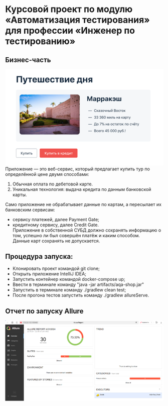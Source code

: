 # Курсовой проект по модулю «Автоматизация тестирования» для профессии «Инженер по тестированию»
## Бизнес-часть    
![/](service.png)    
Приложение — это веб-сервис, который предлагает купить тур по определённой цене двумя способами:

1. Обычная оплата по дебетовой карте.
2. Уникальная технология: выдача кредита по данным банковской карты.

Само приложение не обрабатывает данные по картам, а пересылает их банковским сервисам:
- сервису платежей, далее Payment Gate;
- кредитному сервису, далее Credit Gate.  
Приложение в собственной СУБД должно сохранять информацию о том, успешно ли был совершён платёж и каким способом.   
Данные карт сохранять не допускается.

## Процедура запуска:
- Клонировать проект командой git clone;
- Открыть приложение IntelliJ IDEA;
- Запустить контейнер командой docker-compose up;
- Ввести в терминале команду "java -jar artifacts/aqa-shop.jar"
- Запустить в терминале команду ./gradlew clean test;
- После прогона тестов запустить команду ./gradlew allureServe.

## Отчет по запуску Allure   
![Allure](fkk.png)